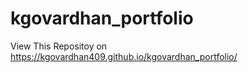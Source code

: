 # kgovardhan_portfolio

View This Repositoy on https://kgovardhan409.github.io/kgovardhan_portfolio/
